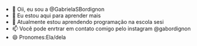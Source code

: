 - 👋 Oii, eu sou a @GabrielaSBordignon
- 👀 Eu estou aqui para aprender mais
- 🌱 Atualmente estou aprendendo programação na escola sesi
- 📫 Você pode enrtrar em contato comigo pelo instagram @gabordignon
- 😄 Pronomes:Ela/dela



